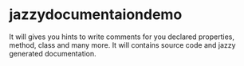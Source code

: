 # jazzydocumentaiondemo
It will gives you hints to write comments for you declared properties, method, class and many more. It will contains source code and jazzy generated documentation.